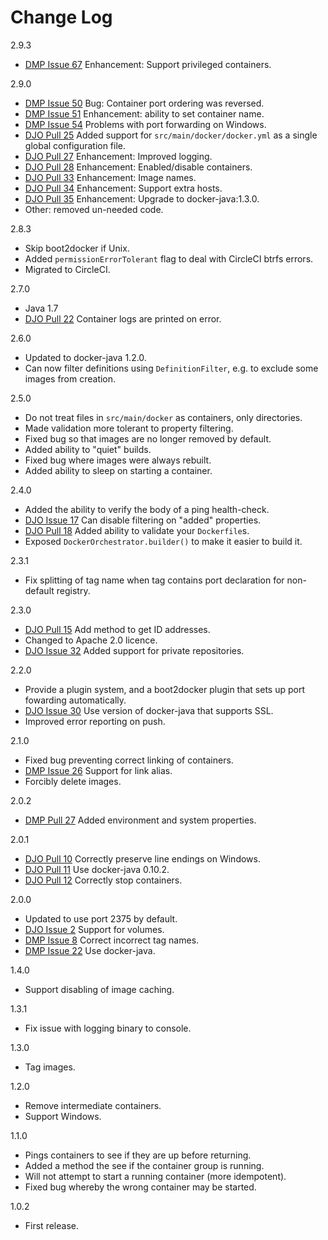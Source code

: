 Change Log
===
2.9.3

* [DMP Issue 67](https://github.com/alexec/docker-maven-plugin/issues/67) Enhancement: Support privileged containers.

2.9.0

* [DMP Issue 50](https://github.com/alexec/docker-maven-plugin/issues/50) Bug: Container port ordering was reversed.
* [DMP Issue 51](https://github.com/alexec/docker-maven-plugin/issues/51) Enhancement: ability to set container name.
* [DMP Issue 54](https://github.com/alexec/docker-maven-plugin/issues/54) Problems with port forwarding on Windows.
* [DJO Pull 25](https://github.com/alexec/docker-java-orchestration/pull/25) Added support for `src/main/docker/docker.yml` as a single global configuration file.
* [DJO Pull 27](https://github.com/alexec/docker-java-orchestration/pull/27) Enhancement: Improved logging.
* [DJO Pull 28](https://github.com/alexec/docker-java-orchestration/pull/28) Enhancement: Enabled/disable containers.
* [DJO Pull 33](https://github.com/alexec/docker-java-orchestration/pull/33) Enhancement: Image names. 
* [DJO Pull 34](https://github.com/alexec/docker-java-orchestration/pull/34) Enhancement: Support extra hosts.
* [DJO Pull 35](https://github.com/alexec/docker-java-orchestration/pull/35) Enhancement: Upgrade to docker-java:1.3.0.
* Other: removed un-needed code.

2.8.3

* Skip boot2docker if Unix.
* Added `permissionErrorTolerant` flag to deal with CircleCI btrfs errors.
* Migrated to CircleCI.

2.7.0

* Java 1.7
* [DJO Pull 22](https://github.com/alexec/docker-java-orchestration/pull/22) Container logs are printed on error.

2.6.0

* Updated to docker-java 1.2.0.
* Can now filter definitions using `DefinitionFilter`, e.g. to exclude some images from creation.

2.5.0

* Do not treat files in `src/main/docker` as containers, only directories.
* Made validation more tolerant to property filtering.
* Fixed bug so that images are no longer removed by default.
* Added ability to "quiet" builds.
* Fixed bug where images were always rebuilt.
* Added ability to sleep on starting a container.

2.4.0

* Added the ability to verify the body of a ping health-check.
* [DJO Issue 17](https://github.com/alexec/docker-java-orchestration/issues/17) Can disable filtering on "added" properties.
* [DJO Pull 18](https://github.com/alexec/docker-java-orchestration/pull/18) Added ability to validate your `Dockerfile`s.
* Exposed `DockerOrchestrator.builder()` to make it easier to build it.

2.3.1

* Fix splitting of tag name when tag contains port declaration for non-default registry.

2.3.0

* [DJO Pull 15](https://github.com/alexec/docker-java-orchestration/pull/15) Add method to get ID addresses.
* Changed to Apache 2.0 licence.
* [DJO Issue 32](https://github.com/alexec/docker-maven-plugin/issues/32) Added support for private repositories. 

2.2.0

* Provide a plugin system, and a boot2docker plugin that sets up port fowarding automatically.
* [DJO Issue 30](https://github.com/alexec/docker-maven-plugin/issues/30) Use version of docker-java that supports SSL.
* Improved error reporting on push.

2.1.0

* Fixed bug preventing correct linking of containers.
* [DMP Issue 26](https://github.com/alexec/docker-maven-plugin/issues/26) Support for link alias.
* Forcibly delete images.

2.0.2

* [DMP Pull 27](https://github.com/alexec/docker-maven-plugin/pull/27) Added environment and system properties.

2.0.1

* [DJO Pull 10](https://github.com/alexec/docker-java-orchestration/pull/10) Correctly preserve line endings on Windows. 
* [DJO Pull 11](https://github.com/alexec/docker-java-orchestration/pull/11) Use docker-java 0.10.2.
* [DJO Pull 12](https://github.com/alexec/docker-java-orchestration/pull/12) Correctly stop containers.


2.0.0

* Updated to use port 2375 by default.
* [DJO Issue 2](https://github.com/alexec/docker-java-orchestration/issues/2) Support for volumes.
* [DMP Issue 8](https://github.com/alexec/docker-maven-plugin/issues/8) Correct incorrect tag names.
* [DMP Issue 22](https://github.com/alexec/docker-maven-plugin/issues/22) Use docker-java.

1.4.0

* Support disabling of image caching.

1.3.1

* Fix issue with logging binary to console.

1.3.0

* Tag images.

1.2.0

* Remove intermediate containers.
* Support Windows.
 
1.1.0

* Pings containers to see if they are up before returning.
* Added a method the see if the container group is running.
* Will not attempt to start a running container (more idempotent).
* Fixed bug whereby the wrong container may be started.

1.0.2

* First release.

